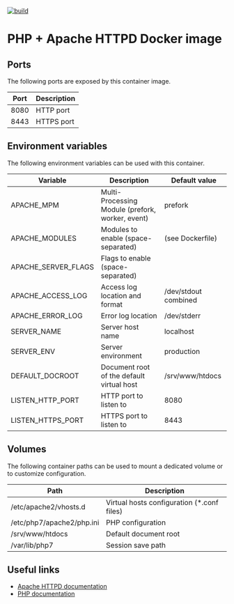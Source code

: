[![build](https://github.com/fab-infra/docker-php-apache/actions/workflows/build.yml/badge.svg)](https://github.com/fab-infra/docker-php-apache/actions/workflows/build.yml)

# PHP + Apache HTTPD Docker image

## Ports

The following ports are exposed by this container image.

| Port | Description |
| ---- | ----------- |
| 8080 | HTTP port |
| 8443 | HTTPS port |

## Environment variables

The following environment variables can be used with this container.

| Variable | Description | Default value |
| -------- | ----------- | ------------- |
| APACHE_MPM | Multi-Processing Module (prefork, worker, event) | prefork |
| APACHE_MODULES | Modules to enable (space-separated) | (see Dockerfile) |
| APACHE_SERVER_FLAGS | Flags to enable (space-separated) | |
| APACHE_ACCESS_LOG | Access log location and format | /dev/stdout combined |
| APACHE_ERROR_LOG | Error log location | /dev/stderr |
| SERVER_NAME | Server host name | localhost |
| SERVER_ENV | Server environment | production |
| DEFAULT_DOCROOT | Document root of the default virtual host | /srv/www/htdocs |
| LISTEN_HTTP_PORT | HTTP port to listen to | 8080 |
| LISTEN_HTTPS_PORT | HTTPS port to listen to | 8443 |

## Volumes

The following container paths can be used to mount a dedicated volume or to customize configuration.

| Path | Description |
| ---- | ----------- |
| /etc/apache2/vhosts.d | Virtual hosts configuration (*.conf files) |
| /etc/php7/apache2/php.ini | PHP configuration |
| /srv/www/htdocs | Default document root |
| /var/lib/php7 | Session save path |

## Useful links

- [Apache HTTPD documentation](https://httpd.apache.org/docs/2.4/)
- [PHP documentation](https://www.php.net/manual/en/)
